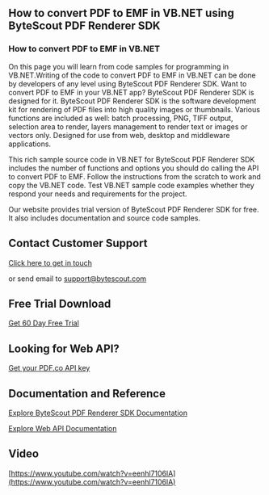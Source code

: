 ## How to convert PDF to EMF in VB.NET using ByteScout PDF Renderer SDK

### How to convert PDF to EMF in VB.NET

On this page you will learn from code samples for programming in VB.NET.Writing of the code to convert PDF to EMF in VB.NET can be done by developers of any level using ByteScout PDF Renderer SDK. Want to convert PDF to EMF in your VB.NET app? ByteScout PDF Renderer SDK is designed for it. ByteScout PDF Renderer SDK is the software development kit for rendering of PDF files into high quality images or thumbnails. Various functions are included as well: batch processing, PNG, TIFF output, selection area to render, layers management to render text or images or vectors only. Designed for use from web, desktop and middleware applications.

This rich sample source code in VB.NET for ByteScout PDF Renderer SDK includes the number of functions and options you should do calling the API to convert PDF to EMF. Follow the instructions from the scratch to work and copy the VB.NET code. Test VB.NET sample code examples whether they respond your needs and requirements for the project.

Our website provides trial version of ByteScout PDF Renderer SDK for free. It also includes documentation and source code samples.

## Contact Customer Support

[Click here to get in touch](https://bytescout.zendesk.com/hc/en-us/requests/new?subject=ByteScout%20PDF%20Renderer%20SDK%20Question)

or send email to [support@bytescout.com](mailto:support@bytescout.com?subject=ByteScout%20PDF%20Renderer%20SDK%20Question) 

## Free Trial Download

[Get 60 Day Free Trial](https://bytescout.com/download/web-installer?utm_source=github-readme)

## Looking for Web API? 

[Get your PDF.co API key](https://pdf.co/documentation/api?utm_source=github-readme)

## Documentation and Reference

[Explore ByteScout PDF Renderer SDK Documentation](https://bytescout.com/documentation/index.html?utm_source=github-readme)

[Explore Web API Documentation](https://pdf.co/documentation/api?utm_source=github-readme)

## Video

[https://www.youtube.com/watch?v=eenhl7106lA](https://www.youtube.com/watch?v=eenhl7106lA)